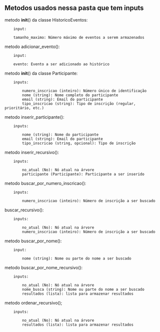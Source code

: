 ## Metodos usados nessa pasta que tem inputs


metodo __init__() da classe HistoricoEventos:

        input:

        tamanho_maximo: Número máximo de eventos a serem armazenados

metodo adicionar_evento():

        input:
        
        evento: Evento a ser adicionado ao histórico

metodo __init__() da classe Participante:

        inputs:

            numero_inscricao (inteiro): Número único de identificação
            nome (string): Nome completo do participante
            email (string): Email do participante
            tipo_inscricao (string): Tipo de inscrição (regular, prioritário, etc.)

metodo inserir_participante():

        inputs:

            nome (string): Nome do participante
            email (string): Email do participante
            tipo_inscricao (string, opcional): Tipo de inscrição

metodo inserir_recursivo():

        inputs:

            no_atual (No): Nó atual na árvore
            participante (Participante): Participante a ser inserido

metodo buscar_por_numero_inscricao():

        inputs:

            numero_inscricao (inteiro): Número de inscrição a ser buscado

buscar_recursivo():

        inputs:

            no_atual (No): Nó atual na árvore
            numero_inscricao (inteiro): Número de inscrição a ser buscado

metodo buscar_por_nome():

        input:

            nome (string): Nome ou parte do nome a ser buscado

metodo buscar_por_nome_recursivo():

        inputs:

            no_atual (No): Nó atual na árvore
            nome_busca (string): Nome ou parte do nome a ser buscado
            resultados (lista): lista para armazenar resultados

metodo ordenar_recursivo();

        inputs:

            no_atual (No): Nó atual na árvore
            resultados (lista): lista para armazenar resultados
        